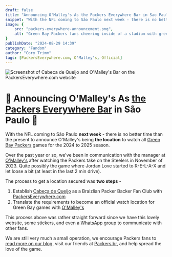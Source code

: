 ```yaml
---
draft: false
title: "Announcing O'Malley's As the Packers Everywhere Bar in Sao Paulo"
snippet: "With the NFL coming to São Paulo next week - there is no better time than the present to announce O'Malley's being THE location to watch all Green Bay Packers games for the 2024 season."
image: {
    src: "packers-everywhere-announcement.png",
    alt: "Green Bay Packers fans cheering inside of a stadium with green and gold jerseys"
}
publishDate: "2024-08-29 14:39"
category: "Fandom"
author: "Cory Trimm"
tags: [PackersEverywhere.com, O'Malley's, Official]
---
```


![Screenshot of Cabeca de Queijo and O'Malley's Bar on the PackersEverywhere.com website](../../../assets/packers-everywhere-announcement.png)

# 🚨 Announcing O'Malley's As [the Packers Everywhere Bar](https://www.packerseverywhere.com/find-a-bar/bar-details/Index?id=dade858a-fa8f-6ce3-be09-ff000095b832) in São Paulo 🚨
With the NFL coming to São Paulo **next week** - there is no better time than the present to announce O'Malley's being **the location** to watch all [Green Bay Packers](https://packers.com) games for the 2024 to 2025 season.

Over the past year or so, we've been in communication with the manager at [O'Malley's](https://www.omalleysbar.net/) after watching the Packers take on the Steelers in November of 2023. Quite possibly the game where Jordan Love started to R-E-L-A-X and let loose a bit (at least in the last 2 min drive).

The process to get a location secured was **two steps** - 
1. Establish [Cabeça de Queijo](https://cabecadequeijo.com) as a Braizlian Packer Backer Fan Club with [PackersEverywhere.com](https://packerseverywhere.com)
2. Translate the requirements to become an official watch location for Green Bay games with [O'Malley's](https://www.omalleysbar.net/)

This process above was rather straight forward since we have this lovely website, some stickers, and even a [WhatsApp group](/chapters/sao-paulo/) to communicate with other fans.

We are still very much a small operation, we encourage Packers fans to [read more on our blog](/blog/), visit our friends at [Packers.br](https://www.packersbrasil.com.br/), and help spread the love of the game.
